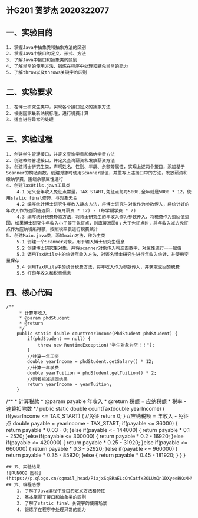 ## 计G201  贺梦杰  2020322077 
## 一、实验目的 
    1. 掌握Java中抽象类和抽象方法的区别
    2. 掌握Java中接口的定义、形式、方法
    3. 了解Java中接口和抽象类的区别
    4. 了解异常的使用方法，锻炼在程序中处理和避免异常的能力
    5. 了解throw以及throws关键字的区别
## 二、实验要求 
    1. 在博士研究生类中，实现各个接口定义的抽象方法
    2. 根据国家最新纳税标准，进行税费计算
    3. 适当进行异常的处理
## 三、实验过程 
    1. 创建学生管理接口，并定义查询学费和缴纳学费方法 
    2. 创建教师管理接口，并定义查询薪资和发放薪资方法  
    3. 创建博士研究生类，声明姓名、性别、年龄、余额等属性，实现上述两个接口，添加基于Scanner的构造函数，创建对象时使用Scanner赋值，并重写上述接口中的方法，发放薪资和缴纳学费，围绕余额属性进行 
    4. 创建TaxUtils.java工具类
        4.1 定义全年收入免征点常量，TAX_START,免征点每月5000,全年就是5000 * 12，使用static final修饰，与对象无关
        4.2 编写统计博士研究生年收入静态方法，将博士研究生对象作为参数传入，将统计好的年收入作为返回值返回，(每月薪资 * 12) - (每学期学费 * 2)
        4.3 编写统计税费静态方法，将博士研究生的年收入作为参数传入，将税费作为返回值返回，如果博士研究生年收入小于等于免征点，则直接返回0；大于免征点时，将年收入减去免征点作为应纳税所得额，按照税率表进行税费统计
    5. 创建Main.java类，添加main方法，作为主类
        5.1 创建一个Scanner对象，用于输入博士研究生信息
        5.2 创建博士研究生对象，并将scanner对象传入构造函数中，对属性进行一一赋值
        5.3 调用TaxUtils中的统计年收入方法，对该名博士研究生进行年收入统计，并使用变量保存
        5.4 调用TaxUtils中的统计税费方法，将年收入作为参数传入，并获取返回的税费
        5.5 打印年收入和税费信息
## 四、核心代码
```
/**
	 * 计算年收入
	 * @param phdStudent
	 * @return
	 */
	public static double countYearIncome(PhdStudent phdStudent) {
		if(phdStudent == null) {
			throw new RuntimeException("学生对象为空！！");
		}
		//计算一年工资
		double yearIncome = phdStudent.getSalary() * 12;
		//计算一年学费
		double yearTuition = phdStudent.getTuition() * 2;
		//两者相减返回结果
		return yearIncome - yearTuition;
	}
  ```
  /**
	 * 计算税款
	 * @param payable 年收入
	 * @return 税额 = 应纳税额 * 税率 - 速算扣除数
	 */
	public static double countTax(double yearIncome) {
		if(yearIncome <= TAX_START) {
			//免征 
			return 0;
		}
		//应纳税额 = 年收入 - 免征点
		double payable = yearIncome - TAX_START;
		if(payable <= 36000) {
			return payable * 0.03 - 0;
		}else if(payable <= 144000) {
			return payable * 0.1 - 2520;
		}else if(payable <= 300000) {
			return payable * 0.2 - 16920;
		}else if(payable <= 420000) {
			return payable * 0.25 - 31920;
		}else if(payable <= 660000) {
			return payable * 0.3 - 52920;
		}else if(payable <= 960000) {
			return payable * 0.35 - 85920;
		}else {
			return payable * 0.45 - 181920;
		}
	}
}
``` 
## 五、实验结果
![RUNOOB 图标](https://p.qlogo.cn/qqmail_head/PiajxSqBRaELcQnCatfx2OLUmQn1DXyeeRKsMHV0FjdVJpZE6t5JkibKN2QXD3dTXib2hUYffG4g58/0) 
## 六、编程感想 
    1. 了解了Java编程中接口的定义方法和特性 
    2. 基本掌握了接口和抽象类的区别 
    3. 了解了static final 关键字的使用场景 
    4. 锻炼了在程序中处理异常的能力
